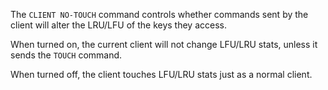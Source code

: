 The `CLIENT NO-TOUCH` command controls whether commands sent by the client will alter the LRU/LFU of the keys they access.

When turned on, the current client will not change LFU/LRU stats, unless it sends the `TOUCH` command.

When turned off, the client touches LFU/LRU stats just as a normal client.
